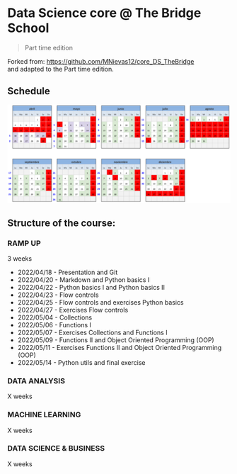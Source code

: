 # Data Science core @ The Bridge School
> Part time edition

Forked from: https://github.com/MNievas12/core_DS_TheBridge  
and adapted to the Part time edition.

Schedule
--------------------------

![schedule](img/schedule_ds_pt_202204.png "Schedule")

Structure of the course:
------------------------  

### RAMP UP
3 weeks 

* 2022/04/18 - Presentation and Git
* 2022/04/20 - Markdown and Python basics I
* 2022/04/22 - Python basics I and Python basics II
* 2022/04/23 - Flow controls
* 2022/04/25 - Flow controls and exercises Python basics 
* 2022/04/27 - Exercises Flow controls
* 2022/05/04 - Collections
* 2022/05/06 - Functions I
* 2022/05/07 - Exercises Collections and Functions I
* 2022/05/09 - Functions II and Object Oriented Programming (OOP)
* 2022/05/11 - Exercises Functions II and Object Oriented Programming (OOP)
* 2022/05/14 - Python utils and final exercise

### DATA ANALYSIS
X weeks

### MACHINE LEARNING
X weeks 

### DATA SCIENCE & BUSINESS
X weeks